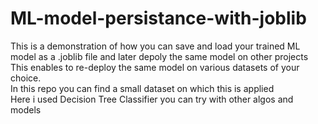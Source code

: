 # ML-model-persistance-with-joblib
This is a demonstration of how you can save and load your trained ML model as a .joblib file and later depoly the same model on other projects  
This enables to re-deploy the same model on various datasets of your choice.  
In this repo you can find a small dataset on which this is applied  
Here i used Decision Tree Classifier you can try with other algos and models  



